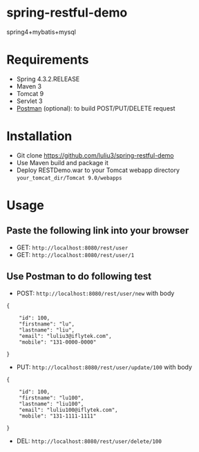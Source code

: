 # spring-restful-demo
spring4+mybatis+mysql

# Requirements

- Spring 4.3.2.RELEASE
- Maven 3
- Tomcat 9
- Servlet 3
- [Postman](http://www.getpostman.com/) (optional): to build POST/PUT/DELETE request

# Installation

- Git clone https://github.com/luliu3/spring-restful-demo
- Use Maven build and package it
- Deploy RESTDemo.war to your Tomcat webapp directory `your_tomcat_dir/Tomcat 9.0/webapps`

# Usage

## Paste the following link into your browser

- GET:  `http://localhost:8080/rest/user`
- GET:  `http://localhost:8080/rest/user/1`

## Use Postman to do following test

- POST: `http://localhost:8080/rest/user/new`
with body
```
{

    "id": 100,
    "firstname": "lu",
    "lastname": "liu",
    "email": "luliu3@iflytek.com",
    "mobile": "131-0000-0000"

}
```
- PUT: `http://localhost:8080/rest/user/update/100`
with body
```
{

    "id": 100,
    "firstname": "lu100",
    "lastname": "liu100",
    "email": "luliu100@iflytek.com",
    "mobile": "131-1111-1111"

}
```
- DEL: `http://localhost:8080/rest/user/delete/100`

